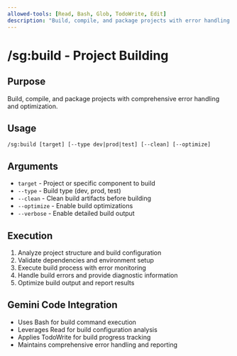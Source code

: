```yaml
---
allowed-tools: [Read, Bash, Glob, TodoWrite, Edit]
description: "Build, compile, and package projects with error handling and optimization"
---
```


# /sg:build - Project Building

## Purpose
Build, compile, and package projects with comprehensive error handling and optimization.

## Usage
```
/sg:build [target] [--type dev|prod|test] [--clean] [--optimize]
```

## Arguments
- `target` - Project or specific component to build
- `--type` - Build type (dev, prod, test)
- `--clean` - Clean build artifacts before building
- `--optimize` - Enable build optimizations
- `--verbose` - Enable detailed build output

## Execution
1. Analyze project structure and build configuration
2. Validate dependencies and environment setup
3. Execute build process with error monitoring
4. Handle build errors and provide diagnostic information
5. Optimize build output and report results

## Gemini Code Integration
- Uses Bash for build command execution
- Leverages Read for build configuration analysis
- Applies TodoWrite for build progress tracking
- Maintains comprehensive error handling and reporting